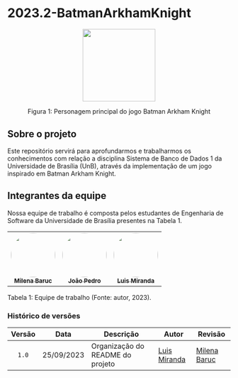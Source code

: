 # 2023.2-BatmanArkhamKnight
<div align="center">
    <img src= "https://www.pngall.com/wp-content/uploads/12/Batman-Arkham-Knight-PNG-Photo.png" style="width:17vw"/>
    <p> Figura 1: Personagem principal do jogo Batman Arkham Knight</p> 
</div>

## Sobre o projeto
Este repositório servirá para aprofundarmos e trabalharmos os conhecimentos com relação a disciplina Sistema de Banco de Dados 1 da Universidade de Brasília (UnB), através da implementação de um jogo inspirado em Batman Arkham Knight.

## Integrantes da equipe

Nossa equipe de trabalho é composta pelos estudantes de Engenharia de Software da Universidade de Brasília presentes na Tabela 1.

<table>
  <tr>
    <td align="center"><a href="https://github.com/MilenaBaruc"><img style="border-radius: 50%;" src="https://github.com/MilenaBaruc.png" width="100px;" alt=""/><br /><sub><b>Milena Baruc</b></sub></a><br />
    <td align="center"><a href="https://github.com/JoosPerro"><img style="border-radius: 50%;" src="https://github.com/JoosPerro.png" width="100px;" alt=""/><br /><sub><b>João Pedro</b></sub></a><br /><a href="Link git" title="Rocketseat"></a></td>
    <td align="center"><a href="https://github.com/LuisMiranda10"><img style="border-radius: 50%;" src="https://github.com/LuisMiranda10.png" width="100px;" alt=""/><br /><sub><b>Luis Miranda</b></sub></a><br /><a href="Link git" title="Rocketseat"></a></td>
  </tr>
</table>

<div style="text-align: left">
<p> Tabela 1: Equipe de trabalho (Fonte: autor, 2023).</p>
</div>

### Histórico de versões

| Versão |    Data    | Descrição                                      | Autor                                               | Revisão                                             |
| :----: | :--------: | ---------------------------------------------- | --------------------------------------------------- | --------------------------------------------------- |
| `1.0`  | 25/09/2023 | Organização do README do projeto               | [Luis Miranda](https://github.com/LuisMiranda10)  | [Milena Baruc](https://github.com/MilenaBaruc) |